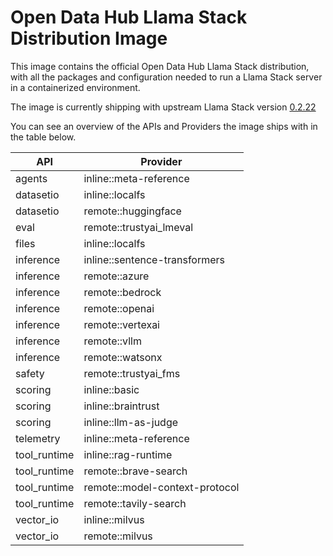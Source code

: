 <!-- This file is automatically generated by scripts/gen_distro_doc.py - do not update manually -->

# Open Data Hub Llama Stack Distribution Image

This image contains the official Open Data Hub Llama Stack distribution, with all the packages and configuration needed to run a Llama Stack server in a containerized environment.

The image is currently shipping with upstream Llama Stack version [0.2.22](https://github.com/llamastack/llama-stack/releases/tag/v0.2.22)

You can see an overview of the APIs and Providers the image ships with in the table below.

| API | Provider |
|-----|----------|
| agents | inline::meta-reference |
| datasetio | inline::localfs |
| datasetio | remote::huggingface |
| eval | remote::trustyai_lmeval |
| files | inline::localfs |
| inference | inline::sentence-transformers |
| inference | remote::azure |
| inference | remote::bedrock |
| inference | remote::openai |
| inference | remote::vertexai |
| inference | remote::vllm |
| inference | remote::watsonx |
| safety | remote::trustyai_fms |
| scoring | inline::basic |
| scoring | inline::braintrust |
| scoring | inline::llm-as-judge |
| telemetry | inline::meta-reference |
| tool_runtime | inline::rag-runtime |
| tool_runtime | remote::brave-search |
| tool_runtime | remote::model-context-protocol |
| tool_runtime | remote::tavily-search |
| vector_io | inline::milvus |
| vector_io | remote::milvus |

